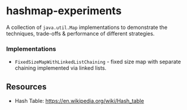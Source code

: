 # hashmap-experiments

A collection of `java.util.Map` implementations to demonstrate the techniques, trade-offs & performance of different 
strategies.



### Implementations

 - `FixedSizeMapWithLinkedListChaining` - fixed size map with separate chaining implemented via linked lists.
  
## Resources

 - Hash Table: https://en.wikipedia.org/wiki/Hash_table